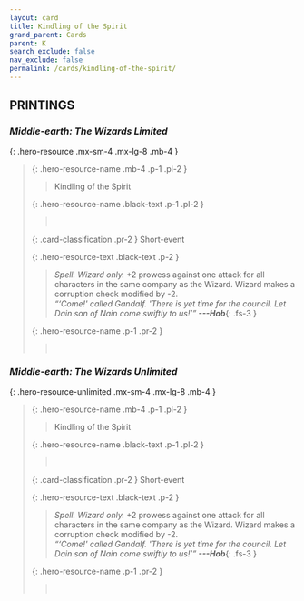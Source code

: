 ```yaml
---
layout: card
title: Kindling of the Spirit
grand_parent: Cards
parent: K
search_exclude: false
nav_exclude: false
permalink: /cards/kindling-of-the-spirit/
---
```


## PRINTINGS


### _Middle-earth: The Wizards Limited_

{: .hero-resource .mx-sm-4 .mx-lg-8 .mb-4 }
> {: .hero-resource-name .mb-4 .p-1 .pl-2 }
> > <div class="card-mp"></div>
> > <div class="card-name">Kindling of the Spirit</div>
>
> {: .hero-resource-name .black-text .p-1 .pl-2 }
> > &nbsp;
>
> {: .card-classification .pr-2 }
> Short-event
>
> {: .hero-resource-text .black-text .p-2 }
> > _Spell._ _Wizard only._ +2 prowess against one attack for all characters in the same company as the Wizard. Wizard makes a corruption check modified by -2. <br>_“‘Come!' called Gandalf. 'There is yet time for the council. Let Dain son of Nain come swiftly to us!’”_ ***---&#65279;Hob***{: .fs-3 }  
> 
> {: .hero-resource-name .p-1 .pr-2 }
> > <div class="card-shield"></div>
> > <div class="card-corruption">&nbsp;</div>

### _Middle-earth: The Wizards Unlimited_

{: .hero-resource-unlimited .mx-sm-4 .mx-lg-8 .mb-4 }
> {: .hero-resource-name .mb-4 .p-1 .pl-2 }
> > <div class="card-mp"></div>
> > <div class="card-name">Kindling of the Spirit</div>
>
> {: .hero-resource-name .black-text .p-1 .pl-2 }
> > &nbsp;
>
> {: .card-classification .pr-2 }
> Short-event
>
> {: .hero-resource-text .black-text .p-2 }
> > _Spell._ _Wizard only._ +2 prowess against one attack for all characters in the same company as the Wizard. Wizard makes a corruption check modified by -2. <br>_“‘Come!' called Gandalf. 'There is yet time for the council. Let Dain son of Nain come swiftly to us!’”_ ***---&#65279;Hob***{: .fs-3 }  
> 
> {: .hero-resource-name .p-1 .pr-2 }
> > <div class="card-shield"></div>
> > <div class="card-corruption">&nbsp;</div>
